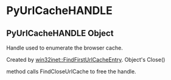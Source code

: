 # PyUrlCacheHANDLE


## PyUrlCacheHANDLE Object

Handle used to enumerate the browser cache\. 

Created by [win32inet::FindFirstUrlCacheEntry](win32inet.md#win32inetfindfirsturlcacheentry)\.  Object's Close\(\) 

method calls FindCloseUrlCache to free the handle\.